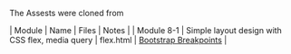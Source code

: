 The Assests were cloned from 

| Module | Name | Files | Notes |
| Module 8-1 | Simple layout design with CSS flex, media query | flex.html | [Bootstrap Breakpoints](https://getbootstrap.com/docs/5.0/layout/breakpoints/) |